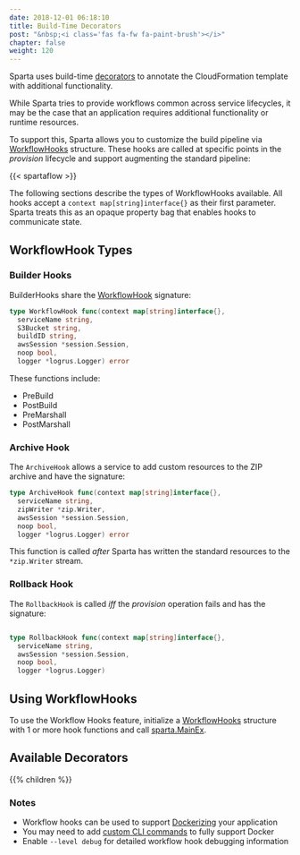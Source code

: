 ```yaml
---
date: 2018-12-01 06:18:10
title: Build-Time Decorators
post: "&nbsp;<i class='fas fa-fw fa-paint-brush'></i>"
chapter: false
weight: 120
---
```


Sparta uses build-time [decorators](https://godoc.org/github.com/mweagle/Sparta/decorator) to annotate the CloudFormation template with
additional functionality.

While Sparta tries to provide workflows common across service lifecycles, it may be the case that an application requires additional functionality or runtime resources.

To support this, Sparta allows you to customize the build pipeline via [WorkflowHooks](https://godoc.org/github.com/mweagle/Sparta#WorkflowHooks) structure.  These hooks are called at specific points in the _provision_ lifecycle and support augmenting the standard pipeline:

{{< spartaflow >}}

The following sections describe the types of WorkflowHooks available.  All hooks accept a `context map[string]interface{}` as their first parameter.  Sparta treats this as an opaque property bag that enables hooks to communicate state.

## WorkflowHook Types

### Builder Hooks

BuilderHooks share the [WorkflowHook](https://godoc.org/github.com/mweagle/Sparta#WorkflowHook) signature:

```go
type WorkflowHook func(context map[string]interface{},
  serviceName string,
  S3Bucket string,
  buildID string,
  awsSession *session.Session,
  noop bool,
  logger *logrus.Logger) error
```

These functions include:

- PreBuild
- PostBuild
- PreMarshall
- PostMarshall

### Archive Hook

The `ArchiveHook` allows a service to add custom resources to the ZIP archive and have the signature:

```go
type ArchiveHook func(context map[string]interface{},
  serviceName string,
  zipWriter *zip.Writer,
  awsSession *session.Session,
  noop bool,
  logger *logrus.Logger) error
```

This function is called _after_ Sparta has written the standard resources to the `*zip.Writer` stream.

### Rollback Hook

The `RollbackHook` is called *iff* the _provision_ operation fails and has the signature:

```go

type RollbackHook func(context map[string]interface{},
  serviceName string,
  awsSession *session.Session,
  noop bool,
  logger *logrus.Logger)
```

## Using WorkflowHooks

To use the Workflow Hooks feature, initialize a [WorkflowHooks](https://godoc.org/github.com/mweagle/Sparta#WorkflowHooks) structure with 1 or more hook functions and call [sparta.MainEx](https://godoc.org/github.com/mweagle/Sparta#MainEx).

## Available Decorators

{{% children %}}

### Notes

- Workflow hooks can be used to support [Dockerizing](https://github.com/mweagle/SpartaDocker) your application
- You may need to add [custom CLI commands](/reference/application/custom_commands) to fully support Docker
- Enable `--level debug` for detailed workflow hook debugging information